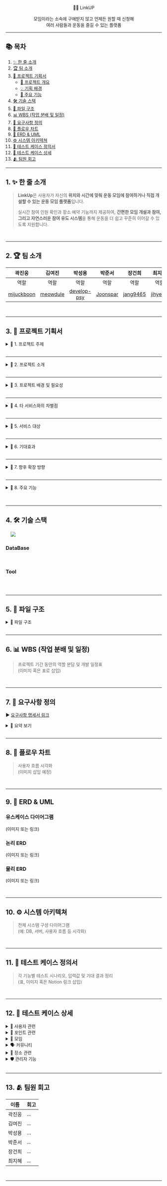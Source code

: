 <div align="center">

<br>
🤼‍♂️ LinkUP
<br><br>모임이라는 소속에 구애받지 않고 언제든 원할 때 신청해 <br>여러 사람들과 운동을 즐길 수 있는 플랫폼

</div>

---

## 📚 목차

1. [✨ 한 줄 소개](#1-한-줄-소개)  
2. [🏆 팀 소개](#2-팀-소개)  
3. [📘 프로젝트 기획서](#3-프로젝트-기획서)  
     - [📌 프로젝트 개요](#3-프로젝트-기획서)  
     - [💡 기획 배경](#3-프로젝트-기획서)  
     - [🎯 주요 기능](#3-프로젝트-기획서)  
4. [🛠️ 기술 스택](#4-기술-스택)  
5. [📁 파일 구조](#5-파일-구조)  
6. [📊 WBS (작업 분배 및 일정)](#6-wbs-작업-분배-및-일정)  
7. [📄 요구사항 정의](#7-요구사항-정의)  
8. [🔄 플로우 차트](#8-플로우-차트)  
9. [📌 ERD & UML](#9-erd--uml)  
10. [⚙️ 시스템 아키텍쳐](#10-시스템-아키텍쳐)  
11. [📒 테스트 케이스 정의서](#11-테스트-케이스-정의서)  
12. [🧪 테스트 케이스 상세](#12-테스트-케이스-상세)  
13. [🫂 팀원 회고](#13-팀원-회고)

---

## 1. ✨ 한 줄 소개

> **LinkUp**은 사용자가 자신의 **위치와 시간에 맞춰 운동 모임에 참여하거나 직접 개설할 수 있는 운동 모임 플랫폼**입니다.
> 
> 실시간 참여 인원 확인과 장소 예약 기능까지 제공하여,
> **간편한 모임 개설과 참여, 그리고 자연스러운 참여 유도 시스템**을 통해 운동을 더 쉽고 꾸준히 이어갈 수 있도록 지원합니다.

<br>

---

## 2. 🏆 팀 소개

|                     곽진웅                     |                   김여진                   |                      박성용                      |                   박준서                   |                   장건희                   |                  최지혜                  |
| :-----------------------------------------: | :-------------------------------------: | :-------------------------------------------: | :-------------------------------------: | :-------------------------------------: | :-----------------------------------: |
|                     역할                      |                   역할                    |                      역할                       |                   역할                    |                   역할                    |                  역할                   |
| [mijuckboon](https://github.com/mijuckboon) | [meowdule](https://github.com/meowdule) | [develop-psy](https://github.com/develup-psy) | [Joonspar](https://github.com/Joonspar) | [jang9465](https://github.com/jang9465) | [jihye25](https://github.com/jihye25) |


<br>

---

## 3. 📘 프로젝트 기획서

<details>
<summary>📌 1. 프로젝트 주제</summary>

<br>

LinkUp은 모임이라는 소속에 구애받지 않고 언제든 원할 때 신청해 여러 사람들과 운동을 즐길 수 있는 플랫폼입니다.

</details>

<br>

---

<details>
<summary>📌 2. 프로젝트 소개</summary>

<br>

**LinkUp**은 사용자가 자신의 **위치와 시간에 맞춰 운동 모임에 참여하거나 직접 개설할 수 있는 운동 모임 플랫폼**입니다.  
실시간 참여 인원 확인과 장소 예약 기능까지 제공하여, **간편한 모임 개설과 참여, 그리고 자연스러운 참여 유도 시스템**을 통해 운동을 더 쉽고 꾸준히 이어갈 수 있도록 지원합니다.

<br>

</details>

<br>

---

<details>
<summary>📌 3. 프로젝트 배경 및 필요성</summary>

### 🔎 배경

현대 사회에서 운동은 단순한 건강 관리를 넘어, 사람들과의 교류와 소속감을 느낄 수 있는 중요한 여가 활동으로 자리 잡고 있습니다. 특히 팀 단위 또는 파트너가 필요한 종목들(풋살, 농구, 배드민턴, 탁구 등)의 경우, 함께할 사람을 찾는 일이 운동의 지속성과 몰입도를 결정짓는 주요 요소가 됩니다.

그러나 현재의 운동 참여 방식은 다음과 같은 문제점을 안고 있습니다.

1. **폐쇄적인 동호회 문화**
    - 기존 동호회는 고정 멤버 중심으로 운영되어, 신규 참여자가 심리적 부담을 느끼는 경우가 많습니다.
    - 특히 운동 초보자에게는 높은 실력 수준이나 경쟁적인 분위기가 장벽으로 작용합니다.
2. **비효율적인 시설 예약 방식**
    - 운동 시설 예약은 아직도 전화 또는 오프라인 방식에 의존하는 경우가 많아 불편함이 큽니다.
    - 여러 업체의 정보를 한 곳에서 비교하거나 예약 상태를 실시간으로 확인하기 어렵습니다.
3. **개인 맞춤형 모임 매칭 부재**
    - 기존 서비스는 성별, 연령, 실력 수준 등 사용자의 조건을 고려하지 않은 일률적인 방식으로 매칭이 이루어지고 있습니다.
    - 이는 만족도 낮은 참여로 이어지고, 장기적인 운동 습관 형성에도 부정적인 영향을 줍니다.

더불어 **1인 가구 증가, 유연근무제 도입, 불규칙한 생활 패턴** 등으로 인해

정기적인 모임 참여가 어려운 사용자들이 늘어나고 있으며,

이들은 **즉흥적으로 참여할 수 있는 ‘번개 모임’ 형태의 운동 참여 방식**을 선호하고 있습니다.


### 🧠 필요성

현대인의 라이프스타일 변화와 운동 참여 방식의 다양화는, 기존의 운동 플랫폼으로는 더 이상 사용자들의 수요를 충분히 충족시키기 어렵다는 현실을 보여주고 있습니다. 아래와 같은 사회적 흐름은 본 서비스의 필요성을 뒷받침합니다.

1. **개인화된 라이프스타일과 불규칙한 일상**
    - 1인 가구의 증가, 유연근무제 확산, 비정기적인 스케줄 등으로 인해 고정된 시간에 정기적으로 모임에 참여하기 어려운 사람들이 많아지고 있습니다.
    - 이에 따라 당일 또는 주간 단위의 **즉흥적인 운동 모임에 대한 수요**가 커지고 있습니다.
2. **신뢰 기반 오프라인 커뮤니티의 부재**
    - 온라인에는 다양한 운동 커뮤니티가 존재하지만, 오프라인에서 실질적으로 함께 운동할 수 있는 **신뢰 기반의 모임 공간**은 매우 부족한 실정입니다.
    - 운동을 함께할 사람을 찾는 것 자체가 하나의 장벽이 되어 **운동 지속률 저하**로 이어지고 있습니다.
3. **모임 기반 운동의 효과성**
    - 혼자 하는 운동보다, 함께하는 운동은 꾸준함과 동기 부여 측면에서 훨씬 효과적입니다.
    - 사회적 연결을 통해 **신체 건강과 정서적 안정**을 동시에 도모할 수 있다는 점에서, 모임 중심 플랫폼의 가치는 더욱 커지고 있습니다.
4. **유휴 자원의 활용 필요**
    - 공공 체육시설, 소규모 체육관 등은 특정 시간대에 비효율적으로 운영되는 경우가 많습니다.
    - 본 서비스는 이와 같은 **유휴 공간을 운동 모임과 연결**함으로써, 지역 자원의 효율적 활용을 가능하게 합니다.
5. **건강한 참여 문화를 위한 시스템 필요**
    - 노쇼, 무단 취소, 매너 부족 등 기존 모임 플랫폼에서 발생하는 문제들을 해결하기 위해, 후기 및 평가 시스템을 넘어선 **매너온도 기반 신뢰 시스템**이 요구됩니다.

따라서 본 프로젝트는,

**위치 기반 번개 운동 모임 매칭**, **조건 필터링**, **실시간 인원 확인**, **장소 예약 및 결제 통합**,

그리고 **신뢰 기반 평가 시스템**까지 통합하여,

**현실적인 참여 환경과 지속 가능한 운동 커뮤니티**를 제공합니다.

이는 단순한 운동 플랫폼을 넘어,

**사용자의 라이프스타일에 맞춘 여가 플랫폼이자, 지역 커뮤니티와 체육 자원의 연결 허브**로서의 가능성을 지닙니다.

</details>

<br>

---

<details>
<summary>📌 4. 타 서비스와의 차별점</summary>

<br>

| 항목 | 본 서비스의 차별화 요소 |
| --- | --- |
| 다양한 운동 종목 | 팀 기반 운동 종목 전반 지원 |
| 모임 개설 구조 | 사용자 주도형 번개 운동 모임 |
| 참여 방식 | 불규칙 일정에도 대응 가능한 즉흥성 |
| 신뢰 시스템 | 매너온도 기반 평가 및 필터링 |
| 결제 구조 | 포인트 기반 자동 정산 및 환불 |
| 장소 예약 | 사업자 연동 예약 시스템 |
| 진입 장벽 해소 | 초보자 환영 구조 및 실력 태그 |

<br>

<br>

본 서비스는 기존 운동 모임 플랫폼과 비교하여 다음과 같은 차별화된 요소를 보유하고 있습니다.

1. **다양한 종목 지원과 즉흥성 강화**
    
    - 기존 플랫폼은 풋살, 배드민턴, 러닝 등 특정 종목에 집중되어 있으나, 본 서비스는 **풋살, 농구, 배드민턴, 테니스, 탁구, 스크린골프, 등산 등 다양한 팀 기반 운동 종목**을 포괄적으로 지원합니다.
    - 특히, '오늘 저녁', '내일 아침'과 같은 **단기성 운동 모임**을 쉽게 생성할 수 있어, **불규칙한 일정을 가진 사용자도 즉흥적으로 참여**할 수 있습니다.
    - 실시간 참여 인원 확인, 매칭 조건 자동 검증, 신청 시 포인트 선결제 구조 등을 통해 **모임 개설부터 참여까지 최소한의 절차로 운동이 성사**됩니다.
2. **사용자 주도형 자율 모임 생성**
    
    - 대부분의 기존 운동 플랫폼은 **관리자 또는 특정 단체 주도의 정기 모임**에 초점이 맞춰져 있으나,
        
        본 서비스는 **일반 사용자가 직접 번개 모임을 개설하고 조건을 설정**할 수 있도록 설계되어 있습니다.
        
    - 성별, 연령대, 실력 수준, 매너온도 등의 조건 필터링을 통해 **자신에게 잘 맞는 참가자를 직접 모집**할 수 있고,
        
        신청 승인 여부도 **주최자가 직접 관리**할 수 있습니다.
        
3. **매너온도 시스템을 통한 신뢰 기반 매칭**
    
    - 후기, 출석률, 노쇼 여부 등을 정량화한 **매너온도 시스템**을 도입하여, 참여자의 신뢰도를 시각적으로 제공합니다.
    - 이를 통해 신뢰성 높은 사용자 중심의 모임 문화를 조성하고 **재참여율을 높이는 선순환 구조**를 구축합니다.
4. **포인트 기반 선결제 및 정산 시스템**
    
    - 기존 플랫폼은 비용 정산이나 결제 처리가 외부 링크 또는 별도 방식으로 이루어지는 경우가 많습니다.
        
        본 서비스는 **모임 생성 시 주최자가 포인트 선결제를 하고**,
        
        참가자가 신청과 함께 **1/N 금액 자동 차감**,
        
        이후 **인원 증가 시 차액 자동 환불** 등의 **통합형 비용 관리 시스템**을 제공합니다.
        
    - 이는 **공정하고 투명한 비용 구조를 제공**함으로써, 사용자의 신뢰와 편의성을 동시에 만족시킵니다.
        
    - 마일리지 적립 기능도 함께 제공되어 사용자 리텐션을 유도합니다.
        
5. **사업자 연동을 통한 장소 및 장비 예약 통합**
    
    - 사업자는 장소 및 장비 정보를 등록하고 예약 가능 시간대를 관리할 수 있으며, 사용자는 플랫폼 내에서 **운동 모임과 장소 대여를 함께 처리**할 수 있습니다.
    - 이를 통해 **시설 이용률을 높이고, 예약 과정을 간소화**할 수 있습니다.

이와 같은 차별 요소들은 단순한 운동 매칭을 넘어서, **사용자 경험 중심의 통합 플랫폼**으로서 본 서비스의 경쟁력을 높여주는 핵심이 됩니다.

</details>

<br>

---

<details>
<summary>📌 5. 서비스 대상</summary>

<br>

1. **혼자 운동하는 데 어려움을 겪는 직장인**
    - 바쁜 일정과 불규칙한 생활로 인해 정기적인 운동 모임에 참여하기 어려운 직장인에게, 당일 또는 주간 단위로 참여 가능한 유연한 번개 운동 모임을 제공합니다.
2. **운동을 함께할 친구를 찾고 있는 사용자**
    - 동아리나 고정된 운동 모임이 부담스러운 사람들에게 자유롭게 모임을 만들고, 또래와 함께 운동할 수 있는 개방형 플랫폼을 제공합니다.
3. **지역 기반 커뮤니티 활동을 원하는 사용자**
    - 지역 주민과의 교류를 원하는 사람들에게, 운동이라는 공통 관심사를 바탕으로 오프라인 네트워크를 형성할 수 있는 기회를 제공합니다.
4. **즉흥적 운동 참여를 선호하는 활동가 및 운동 매니아**
    - 정해진 루틴이 아닌, 그날그날 운동하고 싶은 사용자에게 실시간으로 매칭 가능한 번개 모임 시스템을 제공합니다.
5. **운동을 처음 시작하는 입문자 및 1인 가구, 이주민**
    - 초보자도 부담 없이 참여할 수 있는 모임과 매너 기반 매칭 시스템을 통해, 운동 입문자와 사회적 연결이 필요한 사용자에게 환영받는 구조를 갖추고 있습니다.

</details>

<br>

---

<details>
<summary>📌 6. 기대효과</summary>

<br>

1. **사용자 측면 : 운동 참여의 지속성과 접근성 향상**

	- **시간과 장소 제약을 최소화한 유연한 참여 환경**을 제공함으로써,
	    
	    바쁜 현대인도 꾸준한 운동 습관을 형성할 수 있습니다.
	    
	- 초보자도 **매너 기반의 신뢰 시스템과 맞춤형 필터링**을 통해 부담 없이 운동 모임에 참여할 수 있어,
	    
	    운동 진입 장벽이 낮아지고 **보다 다양한 사용자가 스포츠 활동에 접근**할 수 있게 됩니다.

2. **사회적 측면: 지역 커뮤니티와 연결된 건강한 여가 문화 조성**

	- 운동을 매개로 한 지역 중심의 만남은 **오프라인 커뮤니티 활성화**로 이어지며,
	    
	    **고립감 해소, 세대 간 교류, 건강한 사회적 연결**을 유도합니다.
	    
	- 이는 특히 **1인 가구, 이주민, 사회 초년생** 등에게 실질적인 **사회적 소속감과 심리적 안정**을 제공할 수 있습니다.

3. **플랫폼 측면: 신뢰 기반의 자율 생태계 구축**

	- 매너온도 시스템을 통한 **정량적 신뢰도 평가**는
	    
	    건강한 사용자 행동을 유도하고, **재참여율과 플랫폼의 질적 수준을 향상**시킵니다.
	    
	- 사용자 주도의 모임 개설과 참여 구조는 **플랫폼 운영 부담을 줄이는 동시에 확장성과 자생력을 확보**할 수 있는 기반이 됩니다.

4. **지역경제 측면: 유휴 체육시설의 활용도 제고 및 수익 창출**

	- 플랫폼을 통해 공공 및 민간 체육시설의 **공백 시간대 예약과 활용을 유도**함으로써
	    
	    **유휴 자원의 효율적 운영과 지역 기반 수익 모델**이 가능해집니다.
	    
	- 특히 소규모 체육시설, 레저업체, 개인 사업자 등에게는
	    
	    **홍보·예약·정산까지 연동된 관리 편의성**을 제공하여
	    
	    **지역 소상공인의 수익 창출에도 긍정적인 효과**를 기대할 수 있습니다.

</details>

<br>

---

<details>
<summary>📌 7. 향후 확장 방향</summary>

<br>

1. **개인 운동 콘텐츠 및 클래스 기능 추가**
    - 필라테스, 요가, 헬스 등 **1:1 또는 소규모 개인 운동 중심 콘텐츠**를 도입
    - 강사 또는 트레이너와의 **예약 기반 클래스 연동 시스템** 제공
2. **운동 챌린지 및 랭킹 시스템 도입**
    - 사용자 참여를 유도하는 **걸음 수, 소모 칼로리, 운동 횟수 기반의 챌린지 기능**
    - 지역별/종목별 랭킹 시스템을 통해 **게임화(Gamification) 요소** 강화
3. **전문가 매칭 및 실력 분석 기능**
    - 트레이너 및 운동 지도자와의 **멘토링 연계 서비스**
    - 실력 기반의 데이터 분석(모임 후기, 매너온도, 참여 이력 등)을 통한 **AI 기반 매칭 고도화**
4. **실시간 대기자-모임 자동 연결 시스템**
    - 마감된 모임에 대기한 사용자가 **모임 취소 발생 시 자동으로 참여 확정**
    - 참여율을 높이고, **참여자-공간의 낭비를 줄이는 구조**
5. **날씨 및 위치 기반 추천 알고리즘 고도화**
    - 현재 위치, 기온, 강수량 등을 반영한 **실내/실외 종목 추천 시스템**
    - 특정 지역의 실시간 인기 모임 정보 제공
6. 장소 및 장비 예약 세분화
    - 장소 예약을 넘어 대여 가능한 장비에 대한 예약 시스템 연동
    - 장비의 재고 파악과 대여 가능 상황을 통한 간편한 예약 시스템 제공

</details>

<br>

---

<details>
<summary>📌 8. 주요 기능</summary>

<br>

### 1) 회원 관리 및 인증  
- 이메일, 소셜 로그인  
- 프로필, 계정 복구, 사업자 인증 등  

### 2) 운동 모임 개설 및 참여  
- 조건 기반 모임 생성 및 승인 관리  
- 실시간 인원 확인  

### 3) 포인트 기반 결제  
- 선결제, 자동 1/N 정산, 환불 처리  
- 포인트 충전 및 마일리지  

### 4) 매너온도 시스템  
- 후기, 노쇼 이력 기반 신뢰 시각화  
- 베스트 플레이어 선정  

### 5) 장소 예약 연동  
- 위치 기반 예약  
- 사업자용 등록 및 외부일정 연동  

### 6) 커뮤니티 및 친구  
- 자유 게시판, 댓글, 좋아요, 신고  
- 친구 추가, 활동 이력 조회  

### 7) 실시간 알림  
- 모임 승인/취소, 친구 알림 등  

### 8) 관리자 기능  
- 회원 제재, 신고 처리, 후기 이의신청  
- 사업자 승인, 공지사항 관리

</details>


<br>

<br>

---

## 4. 🛠️ 기술 스택


<div>
<img src="https://img.shields.io/badge/Java-007396?style=flat&logo=Java&logoColor=white" alt="">
<img src="https://img.shields.io/badge/gradle-02303A?style=flat&logo=gradle&logoColor=white" alt="">
<img src="https://img.shields.io/badge/SpringBoot-6DB33F?style=flat&logo=SpringBoot&logoColor=white" alt="">
<img src="https://img.shields.io/badge/Spring_Data_JPA-6DB33F?style=flat&logo=Spring&logoColor=white" alt="">
<img src="https://img.shields.io/badge/Spring Security-6DB33F?style=flat&logo=springsecurity&logoColor=white">
<img src="https://img.shields.io/badge/swagger-85EA2D?style=flat&logo=swagger&logoColor=white&color" alt="">
</div>

### DataBase
<div>
<img src="https://img.shields.io/badge/MariaDB-181717?style=flat&logo=MariaDB&logoColor=white&color=003545" alt="">
<img src="https://img.shields.io/badge/Amazon S3-569A31?style=flat&logo=AmazonS3&logoColor=white" alt="">
</div>


### Tool
<div>
<img src="https://img.shields.io/badge/Git-000?style=style=flat&logo=Git&logoColor=white&color=F05032" alt=""> 
<img src="https://img.shields.io/badge/GitHub-181717?style=flat&logo=GitHub&logoColor=white&color=181717" alt="">
<img src="https://img.shields.io/badge/postman-orange?style=flat&logo=postman&logoColor=white" alt="">
<img src="https://img.shields.io/badge/notion-black?style=flat&logo=notion&logoColor=white" alt="">
<img src="https://img.shields.io/badge/Discord-5865F2?style=flat&logo=Discord&logoColor=white" alt="">
</div>

<br>

---

## 5. 📁 파일 구조

<details>
<summary>📂 파일 구조</summary>

```
📦 root
├── 📁 assets                        # 프로젝트 부속 자료
│   ├── 📁 api-docs                 # API 명세 관련 문서
│   └── 📁 images                   # 이미지 자료 모음
│   │   ├── 📄 uml                  # UML 다이어그램
│   │   └── 📄 requirements         # 요구사항 명세서 등
│   └── 📁 test_cases           # 테스트 케이스 카테고리별 정리
│
├── 📁 src                           # 프로젝트 소스 코드
│   ├── 📁 ddl                      # DDL 스크립트 (테이블 생성 등)
│   ├── 📁 dummy_data              # 더미 데이터 삽입 SQL
│   ├── 📁
│   │   └── 📁 
│   │
│   └── 📁 LinkUP                   # Java 백엔드 프로젝트
│       └── 📁 src.main.java
│           └── 📁 com.LearningCrew.LinkUP
│               └── 📁 [기능 카테고리명]   # 예: member, trip 등
│
└── 📄 README.md                     # 프로젝트 소개 및 사용법
```


</details>


<br>

---

## 6. 📊 WBS (작업 분배 및 일정)

> 프로젝트 기간 동안의 역할 분담 및 개발 일정표  
> (이미지 혹은 표로 삽입)

<br>

---

## 7. 📄 요구사항 정의

▶ [요구사항 명세서 링크](#)

<details>
<summary>📑 요약 보기</summary>

| 기능명 | 설명 | 담당자 |
|--------|------|--------|
| OPU 관리 | 체크/달성 통계 기능 포함 | ㅇㅇㅇ |
| 후기게시판 | 글 작성/좋아요/신고 등 포함 | ㅇㅇㅇ |
</details>

<br>

---

## 8. 🔄 플로우 차트

> 사용자 흐름 시각화  
(이미지 삽입 예정)

<br>

---

## 9. 📌 ERD & UML

### 유스케이스 다이어그램  
(이미지 또는 링크)

### 논리 ERD  
(이미지 또는 링크)

### 물리 ERD  
(이미지 또는 링크)


<br>

---

## 10. ⚙️ 시스템 아키텍쳐

> 전체 시스템 구성 다이어그램  
(예: DB, 서버, 사용자 흐름 등 시각화)

<br>

---

## 11. 📒 테스트 케이스 정의서

> 각 기능별 테스트 시나리오, 입력값 및 기대 결과 정리  
(표, 이미지 혹은 Notion 링크 삽입)

<br>

---

## 12. 🧪 테스트 케이스 상세

<details>
<summary>👤 사용자 관련</summary>
- 회원가입, 로그인, 계정 찾기, 프로필 등
</details>

<details>
<summary>🎯 포인트 관련</summary>
- 결제 및 반환 등
</details>

<details>
<summary>📅 모임</summary>
- 모임 생성, 참가, 진행, 찜 등
</details>

<details>
<summary>🗣️ 커뮤니티</summary>
- 후기 게시판, 댓글, 좋아요, 신고 등
</details>

<details>
<summary>📅 장소 관련</summary>
- 사업자 - 장소 등록, 관리, 대금 등
- 회원 - 장소 조회, 예약, 후기 등
</details>

<details>
<summary>🛡️ 관리자 기능</summary>
- 사용자 등급, 블랙리스트 관리
</details>

<br>

---

## 13. 🫂 팀원 회고

| 이름  | 회고  |
| --- | --- |
| 곽진웅 | ... |
| 김여진 | ... |
| 박성용 | …   |
| 박준서 | ... |
| 장건희 | ... |
| 최지혜 | ... |

<br>

---
